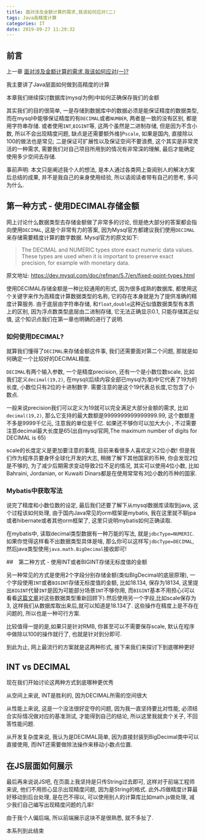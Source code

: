 ```yaml
---
title: 面对涉及金额计算的需求,我该如何应对(二)
tags: Java高精度计算
categories: IT
date: 2019-09-27 11:29:32
---
```


## 前言

上一章 [面对涉及金额计算的需求,我该如何应对(一)? ](https://zazalu.space/2019/09/25/java-amount-calculation/)

我主要讲了Java层面如何做到高精度的计算

本章我们继续探讨数据库(mysql为例)中如何正确保存我们的金额

其实我们的目的很简单, 一是存储到数据库中的数据必须是能保证精度的数据类型, 而在mysql中能够保证精度的有`DECIMAL`或者`NUMBER`, 两者是一致的没有区别, 都是用字符串存储. 或者使用`INT`,`BIGINT`等, 这两个虽然是二进制存储, 但是因为不含小数, 所以不会出现精度问题, 缺点是还需要额外维护`scale`, 如果是国内, 直接除以100的做法也是常见; 二是保证可扩展性以及保证空间不要浪费, 这个其实是非常灵活的一种需求, 需要我们对自己项目所用到的情况有非常深的理解, 最后才能确定使用多少空间去存储.

事前声明: 本文只是阐述我个人的想法, 是本人通过各类网上查阅别人的解决方案后总结的成果, 并不是我自己的亲身使用经验, 所以请阅读者带有自己的思考, 多问为什么.

## 第一种方式 - 使用DECIMAL存储金额

网上讨论什么数据类型去存储金额做了非常多的讨论, 但是绝大部分的答案都会指向使用`DECIMAL`, 这是个非常有力的答案, 因为Mysql官方都建议我们使用`DECIMAL`来存储需要精度计算的数字数据. Mysql官方的原文如下:

>The DECIMAL and NUMERIC types store exact numeric data values. These types are used when it is important to preserve exact precision, for example with monetary data.

原文地址: https://dev.mysql.com/doc/refman/5.7/en/fixed-point-types.html

使用DECIMAL存储金额是一种比较通用的形式, 因为很多成熟的数据库, 都使用这个关键字来作为高精度计算数据类型的名称, 它的存在本身就是为了提供准确的精度计算服务. 由于底层由字符串存储, 和`float`,`double`这种近似值数据类型有本质上的区别, 因为浮点数类型底层由二进制存储, 它无法正确显示0.1, 只能存储其近似值, 这个知识点我们在第一章也明确的进行了说明.

### 如何使用DECIMAL?

就算我们懂得了`DECIMAL`来存储金额这件事, 我们还需要面对第二个问题, 那就是如何确定一个比较好的DECIMAL精度. 

`DECIMAL`有两个输入参数, 一个是精度precision, 还有一个是小数位数scale, 比如我们定义`decimal(19,2)`, 在mysql(后续内容全部已mysql为准)中它代表了19为的长度, 小数位只有2位的十进制数字. 需要注意的是这个19代表总长度,它包含了小数点.

一般来说precision我们可以定义为19就可以完全满足大部分金额的需求, 比如`decimal(19,2)`, 那么它支持的最大数额是9999999999999999.99, 这个数额差不多是9999千亿元, 注意我的单位是千亿. 如果还不够你可以加大大小 , 不过需要注意decimal最大长度是65(出自mysql官网,The maximum number of digits for DECIMAL is 65)

scale的长度定义是更加要注意的事情, 目前来看很多人喜欢定义2位小数! 但是我们作为程序员要身怀全球化开发的大志, 稍微了解下其他国家的币种, 你会发现2位是不够的, 为了减少后期需求变动导致2位不足的情况, 其实可以使用4位小数, 比如Bahraini, Jordanian, or Kuwaiti Dinars都是在使用常常有3位小数的币种的国家.

### Mybatis中获取写法

说完了精度和小数位数的设定, 最后我们还要了解下从mysql数据库读取到java, 这个过程该如何处理, 由于国内Java常见的orm框架是mybatis, 我在这里就不聊jpa或者hibernate或者其他orm框架了, 这里只说明mybatis如何正确读取. 

在mybatis中, 读取decimal类型数据有一种万能的写法, 就是`jdbcType=NUMERIC`. 如果你觉得这样看不出数据类型具体是啥, 那么你可以这样写`jdbcType=DECIMAL`, 然后java类型使用`java.math.BigDecimal`接收即可!

##　第二种方式 - 使用INT或者BIGINT存储无标度值的金额

另一种常见的方式是使用2个字段分别存储金额(类似BIgDecimal的底层原理), 一个字段使用`INT`或者`BIGINT`存储无标度值的金额, 比如18.134, 保存为18134, 这里提出`BIGINT`代替`INT`是因为可能部分场景`INT`不够你用, 而`BIGINT`基本不用担心(可以看看[这篇文章](https://segmentfault.com/a/1190000005124246)对这些数据类型重新回顾下).然后使用另一个字段,比如scale保存为3, 这样我们从数据库取出来后,就可以知道是18.134了. 这些操作在精度上是不存在问题的, 所以也是一种可行方案.

比较值得一提的是,如果只是针对RMB, 你甚至可以不需要保存scale, 默认在程序中做除以100的操作就行了, 也就是针对到分即可.

到此为止, 网上最流行的方案就是这两种形式, 接下来我们来探讨下到底哪种更好

## INT vs DECIMAL

现在我们开始讨论这两种方式到底哪种更优秀

从空间上来说, INT是胜利的, 因为DECIMAL所需的空间很大

从性能上来说, 这是一个没法很好定夺的问题, 因为我一直坚持要比对性能, 必须结合实际情况做对应的基准测试, 才能得到自己的结论, 所以这里我就卖个关子, 不回答性能问题.

从开发复杂度来说, 我认为是DECIMAL简单, 因为直接封装到BigDecimal类中可以直接使用, 而INT还需要做除法操作来移动小数点位置.


## 在JS层面如何展示

最后再来说说JS吧, 在页面上我坚持是只传String过去即可, 这样对于前端工程师来说, 他们不用担心显示出现精度问题, 因为是String的格式. 此外JS做精度计算最好移动到后台处理, 是在巴不得以, 可以使用别人的计算库比如math.js做处理, 减少我们自己编写出现精度问题的几率!

由于我个人偏后端, 所以前端展示这块不是很熟悉, 就不多扯了.

本系列到此结束

<div id="donationPoint">

<div id="licensePoint">